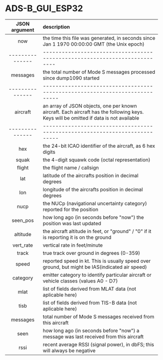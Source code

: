 # ADS-B_GUI_ESP32

| JSON argument  | description |
| :---: | :--- |
| now | the time this file was generated, in seconds since Jan 1 1970 00:00:00 GMT (the Unix epoch)  |
| --------------- | -------------------------------------------------------------------------- |
| messages | the total number of Mode S messages processed since dump1090 started  |
| --------------- | --------------------------------------------------------------------------- |
| aircraft | an array of JSON objects, one per known aircraft. Each aircraft has the following keys. Keys will be omitted if data is not available |
| --------------- | --------------------------------------------------------------------------- |
| hex       | the 24-bit ICAO identifier of the aircraft, as 6 hex digits |
| squak     | the 4-digit squawk code (octal representation)  |
| flight    | the flight name / callsign  |
| lat       | latitude of the aircrafts position in decimal degrees |
| lon       | longitude of the aircrafts position in decimal degrees |
| nucp      | the NUCp (navigational uncertainty category) reported for the position |
| seen_pos  | how long ago (in seconds before "now") the position was last updated |
| altitude  | the aircraft altitude in feet, or "ground" / "0" if it is reporting it is on the ground |
| vert_rate | vertical rate in feet/minute |
| track     | true track over ground in degrees (0-359) |
| speed     | reported speed in kt. This is usually speed over ground, but might be IAS(indicated air speed) |
| category  | emitter category to identify particular aircraft or vehicle classes (values A0 - D7)  |
| mlat      | list of fields derived from MLAT data (not aplicable here)  |
| tisb      | list of fields derived from TIS-B data (not aplicable here) |
| messages  | total number of Mode S messages received from this aircraft |
| seen      | how long ago (in seconds before "now") a message was last received from this aircraft |
| rssi      | recent average RSSI (signal power), in dbFS; this will always be negative |
